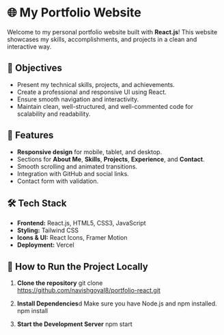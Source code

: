 # 🌐 My Portfolio Website

Welcome to my personal portfolio website built with **React.js**! This website showcases my skills, accomplishments, and projects in a clean and interactive way.

## 🎯 Objectives

- Present my technical skills, projects, and achievements.
- Create a professional and responsive UI using React.
- Ensure smooth navigation and interactivity.
- Maintain clean, well-structured, and well-commented code for scalability and readability.

## 🚀 Features

- **Responsive design** for mobile, tablet, and desktop.
- Sections for **About Me**, **Skills**, **Projects**, **Experience**, and **Contact**.
- Smooth scrolling and animated transitions.
- Integration with GitHub and social links.
- Contact form with validation.

## 🛠️ Tech Stack

- **Frontend:** React.js, HTML5, CSS3, JavaScript
- **Styling:** Tailwind CSS 
- **Icons & UI:** React Icons, Framer Motion 
- **Deployment:** Vercel 

## 🧾 How to Run the Project Locally

1. **Clone the repository**
    git clone https://github.com/navishgoyal8/portfolio-react.git

2. **Install Dependencies**d
  Make sure you have Node.js and npm installed.
  npm install

3. **Start the Development Server**
  npm start
